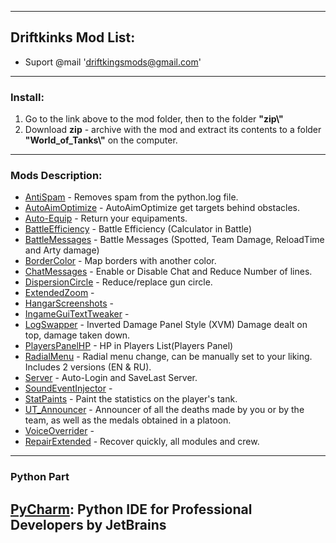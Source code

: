 ﻿---------------------------------------------
**Driftkinks Mod List:**
---------------------------------------------
 - Suport @mail 'driftkingsmods@gmail.com'
 --------------------------------------------
### Install:
1. Go to the link above to the mod folder, then to the folder **"zip\\"**
2. Download **zip** - archive with the mod and extract its contents to a folder **"World_of_Tanks\\"** on the computer.
 --------------------------------------------

### Mods Description:
* [AntiSpam][] - Removes spam from the python.log file.
* [AutoAimOptimize][] - AutoAimOptimize get targets behind obstacles.
* [Auto-Equip][] - Return your equipaments.
* [BattleEfficiency][] - Battle Efficiency (Calculator in Battle)
* [BattleMessages][] - Battle Messages (Spotted, Team Damage, ReloadTime and Arty damage)
* [BorderColor][] - Map borders with another color.
* [ChatMessages][] - Enable or Disable Chat and Reduce Number of lines.
* [DispersionCircle][] - Reduce/replace gun circle.
* [ExtendedZoom][] - 
* [HangarScreenshots][] - 
* [IngameGuiTextTweaker][] - 
* [LogSwapper][] - Inverted Damage Panel Style (XVM) Damage dealt on top, damage taken down.
* [PlayersPanelHP][] - HP in Players List(Players Panel)
* [RadialMenu][] - Radial menu change, can be manually set to your liking. Includes 2 versions (EN & RU).
* [Server][] - Auto-Login and SaveLast Server.
* [SoundEventInjector][] - 
* [StatPaints][] - Paint the statistics on the player's tank.
* [UT_Announcer][] - Announcer of all the deaths made by you or by the team, as well as the medals obtained in a platoon.
* [VoiceOverrider][] - 
* [RepairExtended][] - Recover quickly, all modules and crew.

[AntiSpam]:./AntiSpam/
[AutoAimOptimize]:./AutoAimOptimize/
[Auto-Equip]:./Auto-Equip/
[BattleEfficiency]: ./BattleEfficiency/
[BattleMessages]: ./BattleMessages/
[BorderColor]:./BorderColor/
[ChatMessages]:./ChatMessages/
[DispersionCircle]:./DispersionCircle/
[ExtendedZoom]:./ExtendedZoom/
[HangarScreenshots]:./HangarScreenshots/
[IngameGuiTextTweaker]:./IngameGuiTextTweaker/
[LogSwapper]:./LogSwapper/
[PlayersPanelHP]:./PlayersPanelHP/
[RadialMenu]:./RadialMenu/
[SafeShoot]:./SafeShoot/
[Server]:./Server/
[SoundEventInjector]:./SoundEventInjector/
[StatPaints]:./StatPaints/
[UT_Announcer]:./UT_Announcer/
[VoiceOverrider]:./VoiceOverrider/
[RepairExtended]:./RepairExtended/

--------------------------------------------
### Python Part
[PyCharm](https://www.jetbrains.com/pycharm/): Python IDE for Professional Developers by JetBrains 
--------------------------------------------